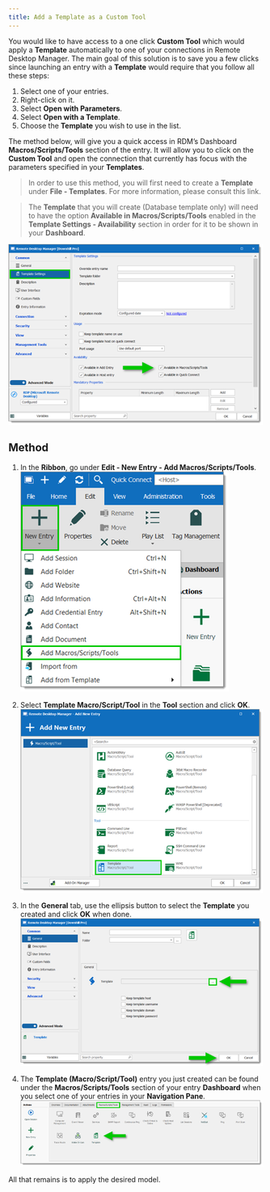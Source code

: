 ```yaml
---
title: Add a Template as a Custom Tool
---
```


You would like to have access to a one click **Custom Tool** which would apply a **Template** automatically to one of your connections in Remote Desktop Manager. The main goal of this solution is to save you a few clicks since launching an entry with a **Template** would require that you follow all these steps:

1. Select one of your entries.
2. Right-click on it.
3. Select **Open with Parameters**.
4. Select **Open with a Template**.
5. Choose the **Template** you wish to use in the list.

The method below, will give you a quick access in RDM’s Dashboard **Macros/Scripts/Tools** section of the entry. It will allow you to click on the **Custom Tool** and open the connection that currently has focus with the parameters specified in your **Templates**.

> In order to use this method, you will first need to create a **Template** under **File - Templates**. For more information, please consult this link.

> The **Template** that you will create (Database template only) will need to have the option **Available in Macros/Scripts/Tools** enabled in the **Template Settings - Availability** section in order for it to be shown in your **Dashboard**.

![](/img/kb4667.png)

## Method

1. In the **Ribbon**, go under **Edit - New Entry - Add Macros/Scripts/Tools**.  
![](/img/kb5002.png)

2. Select **Template Macro/Script/Tool** in the **Tool** section and click **OK**.  
![](/img/kb5003.png)

3. In the **General** tab, use the ellipsis button to select the **Template** you created and click **OK** when done.  
![](/img/kb4668.png)

4. The **Template (Macro/Script/Tool)** entry you just created can be found under the **Macros/Scripts/Tools** section of your entry **Dashboard** when you select one of your entries in your **Navigation Pane**.  
![](/img/kb4669.png)

All that remains is to apply the desired model.